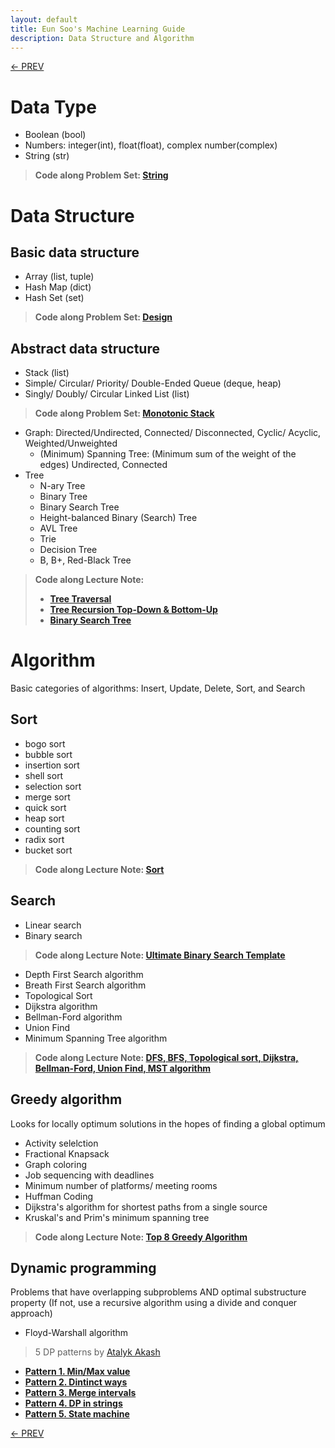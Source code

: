 ```yaml
---
layout: default
title: Eun Soo's Machine Learning Guide
description: Data Structure and Algorithm
---
```


[<- PREV](../README.md)

# Data Type
- Boolean (bool)
- Numbers: integer(int), float(float), complex number(complex)
- String (str)

> **Code along Problem Set: [String](string.md)**

# Data Structure
## Basic data structure
- Array (list, tuple)
- Hash Map (dict)
- Hash Set (set)

> **Code along Problem Set: [Design](design.md)**

## Abstract data structure
- Stack (list)
- Simple/ Circular/ Priority/ Double-Ended Queue (deque, heap)
- Singly/ Doubly/ Circular Linked List (list)

> **Code along Problem Set: [Monotonic Stack](monotonic_stack.md)**

- Graph: Directed/Undirected, Connected/ Disconnected, Cyclic/ Acyclic, Weighted/Unweighted
  - (Minimum) Spanning Tree: (Minimum sum of the weight of the edges) Undirected, Connected
- Tree
  - N-ary Tree
  - Binary Tree
  - Binary Search Tree
  - Height-balanced Binary (Search) Tree
  - AVL Tree  
  - Trie
  - Decision Tree
  - B, B+, Red-Black Tree
  
> **Code along Lecture Note:**
> - **[Tree Traversal](tree_traversal.md)**
> - **[Tree Recursion Top-Down & Bottom-Up](tree_recursion.md)**
> - **[Binary Search Tree](bst.md)**

# Algorithm
Basic categories of algorithms: Insert, Update, Delete, Sort, and Search

## Sort
- bogo sort
- bubble sort
- insertion sort
- shell sort
- selection sort
- merge sort
- quick sort
- heap sort
- counting sort
- radix sort
- bucket sort

> **Code along Lecture Note: [Sort](sort.md)**

## Search

- Linear search
- Binary search

> **Code along Lecture Note: [Ultimate Binary Search Template](binary_search.md)**

- Depth First Search algorithm 
- Breath First Search algorithm 
- Topological Sort
- Dijkstra algorithm 
- Bellman-Ford algorithm 
- Union Find 
- Minimum Spanning Tree algorithm


> **Code along Lecture Note: [DFS, BFS, Topological sort, Dijkstra, Bellman-Ford, Union Find, MST algorithm](search.md)**

## Greedy algorithm

Looks for locally optimum solutions in the hopes of finding a global optimum
- Activity selelction 
- Fractional Knapsack
- Graph coloring
- Job sequencing with deadlines
- Minimum number of platforms/ meeting rooms
- Huffman Coding
- Dijkstra's algorithm for shortest paths from a single source 
- Kruskal's and Prim's minimum spanning tree

> **Code along Lecture Note: [Top 8 Greedy Algorithm](greedy.md)**

## Dynamic programming
Problems that have overlapping subproblems AND optimal substructure property (If not, use a recursive algorithm using a divide and conquer approach)
- Floyd-Warshall algorithm

> 5 DP patterns by [Atalyk Akash](https://leetcode.com/discuss/general-discussion/458695/dynamic-programming-patterns)
- **[Pattern 1. Min/Max value](dp_pattern1.md)**
- **[Pattern 2. Dintinct ways](dp_pattern2.md)**
- **[Pattern 3. Merge intervals](dp_pattern3.md)**
- **[Pattern 4. DP in strings](dp_pattern4.md)**
- **[Pattern 5. State machine](dp_pattern5.md)**

[<- PREV](../README.md)
